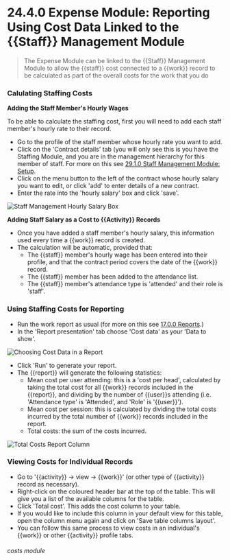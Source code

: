 # 24.4.0 Expense Module: Reporting Using Cost Data Linked to the {{Staff}} Management Module

> The Expense Module can be linked to the {{Staff}} Management Module to allow the {{staff}} cost connected to a {{work}} record to be calculated as part of the overall costs for the work that you do



### Calulating Staffing Costs

**Adding the Staff Member's Hourly Wages**  

To be able to calculate the staffing cost, first you will need to add each staff member's hourly rate to their record.
- Go to the profile of the staff member whose hourly rate you want to add.
- Click on the 'Contract details' tab (you will only see this is you have the Staffing Module, and you are in the management hierarchy for this member of staff. For more on this see [29.1.0 Staff Management Module: Setup](/help/index/p/29.1.0).
- Click on the menu button to the left of the contract whose hourly salary you want to edit, or click 'add' to enter details of a new contract.
- Enter the rate into the 'hourly salary' box and click 'save'.

![Staff Management Hourly Salary Box](24.4.0a.png)

**Adding Staff Salary as a Cost to {{Activity}} Records**  

- Once you have added a staff member's hourly salary, this information used every time a {{work}} record is created.
- The calculation will be automatic, provided that:
   - The {{staff}} member's hourly wage has been entered into their profile, and that the contract period covers the date of the {{work}} record.
   - The {{staff}} member has been added to the attendance list.
   - The {{staff}} member's attendance type is 'attended' and their role is 'staff'.

### Using Staffing Costs for Reporting
- Run the work report as usual (for more on this see [17.0.0 Reports](/help/index/p/17.0.0).)
- In the 'Report presentation' tab choose 'Cost data' as your 'Data to show'. 

![Choosing Cost Data in a Report](24.4.0b.png)

- Click 'Run' to generate your report. 
- The {{report}} will generate the following statistics:
   - Mean cost per user attending: this is a 'cost per head', calculated by taking the total cost for all {{work}} records included in the {{report}}, and dividing by the number of {{user}}s attending (i.e. 'Attendance type' is 'Attended', and 'Role' is '{{user}}').
   - Mean cost per session: this is calculated by dividing the total costs incurred by the total number of {{work}} records included in the report.
   - Total costs: the sum of the costs incurred.

![Total Costs Report Column](24.4.0c.png) 

### Viewing Costs for Individual Records
- Go to '{{activity}} -> view -> {{work}}' (or other type of {{activity}} record as necessary).
- Right-click on the coloured header bar at the top of the table. This will give you a list of the available columns for the table. 
- Click  'Total cost'. This adds the cost column to your table. 
- If you would like to include this column in your default view for this table, open the column menu again and click on 'Save table columns layout'.
- You can follow this same process to view costs in an individual's {{work}} or other {{activity}} profile tabs.


###### costs module

